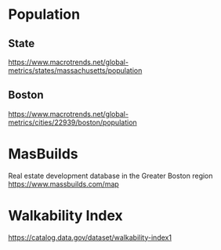 # Population
## State
https://www.macrotrends.net/global-metrics/states/massachusetts/population
## Boston
https://www.macrotrends.net/global-metrics/cities/22939/boston/population

# MasBuilds
Real estate development database in the Greater Boston region
https://www.massbuilds.com/map

# Walkability Index
https://catalog.data.gov/dataset/walkability-index1


